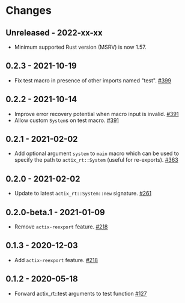 # Changes

## Unreleased - 2022-xx-xx
- Minimum supported Rust version (MSRV) is now 1.57.


## 0.2.3 - 2021-10-19
- Fix test macro in presence of other imports named "test". [#399]

[#399]: https://github.com/actix/actix-net/pull/399


## 0.2.2 - 2021-10-14
- Improve error recovery potential when macro input is invalid. [#391]
- Allow custom `System`s on test macro. [#391]

[#391]: https://github.com/actix/actix-net/pull/391


## 0.2.1 - 2021-02-02
- Add optional argument `system` to `main` macro which can be used to specify the path to `actix_rt::System` (useful for re-exports). [#363]

[#363]: https://github.com/actix/actix-net/pull/363


## 0.2.0 - 2021-02-02
- Update to latest `actix_rt::System::new` signature. [#261]

[#261]: https://github.com/actix/actix-net/pull/261


## 0.2.0-beta.1 - 2021-01-09
- Remove `actix-reexport` feature. [#218]

[#218]: https://github.com/actix/actix-net/pull/218


## 0.1.3 - 2020-12-03
- Add `actix-reexport` feature. [#218]

[#218]: https://github.com/actix/actix-net/pull/218


## 0.1.2 - 2020-05-18
- Forward actix_rt::test arguments to test function [#127]

[#127]: https://github.com/actix/actix-net/pull/127
